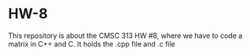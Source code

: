 # HW-8
This repository is about the CMSC 313 HW #8, where we have to code a matrix in C++ and C. It holds the .cpp file and .c file
